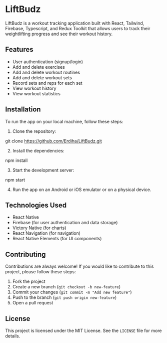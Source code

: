 # LiftBudz

LiftBudz is a workout tracking application built with React, Tailwind, Firebase, Typescript, and Redux Toolkit that allows users to track their weightlifting progress and see their workout history.

## Features

- User authentication (signup/login)
- Add and delete exercises
- Add and delete workout routines
- Add and delete workout sets
- Record sets and reps for each set
- View workout history
- View workout statistics

## Installation

To run the app on your local machine, follow these steps:

1. Clone the repository:

git clone https://github.com/Erdiha/LiftBudz.git

2. Install the dependencies:

npm install


3. Start the development server:

npm start


4. Run the app on an Android or iOS emulator or on a physical device.

## Technologies Used

- React Native
- Firebase (for user authentication and data storage)
- Victory Native (for charts)
- React Navigation (for navigation)
- React Native Elements (for UI components)

## Contributing

Contributions are always welcome! If you would like to contribute to this project, please follow these steps:

1. Fork the project
2. Create a new branch (`git checkout -b new-feature`)
3. Commit your changes (`git commit -m "Add new feature"`)
4. Push to the branch (`git push origin new-feature`)
5. Open a pull request

## License

This project is licensed under the MIT License. See the `LICENSE` file for more details.




